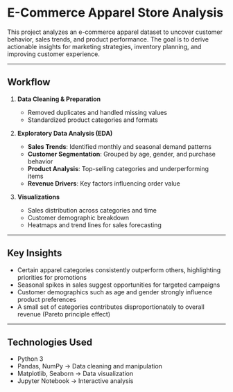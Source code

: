 # E-Commerce Apparel Store Analysis

This project analyzes an e-commerce apparel dataset to uncover customer behavior, sales trends, and product performance. The goal is to derive actionable insights for marketing strategies, inventory planning, and improving customer experience.

---

## Workflow

1. **Data Cleaning & Preparation**  
   - Removed duplicates and handled missing values  
   - Standardized product categories and formats  

2. **Exploratory Data Analysis (EDA)**  
   - **Sales Trends**: Identified monthly and seasonal demand patterns  
   - **Customer Segmentation**: Grouped by age, gender, and purchase behavior  
   - **Product Analysis**: Top-selling categories and underperforming items  
   - **Revenue Drivers**: Key factors influencing order value  

3. **Visualizations**  
   - Sales distribution across categories and time  
   - Customer demographic breakdown  
   - Heatmaps and trend lines for sales forecasting  

---

## Key Insights

- Certain apparel categories consistently outperform others, highlighting priorities for promotions  
- Seasonal spikes in sales suggest opportunities for targeted campaigns  
- Customer demographics such as age and gender strongly influence product preferences  
- A small set of categories contributes disproportionately to overall revenue (Pareto principle effect)  

---

## Technologies Used

- Python 3  
- Pandas, NumPy → Data cleaning and manipulation  
- Matplotlib, Seaborn → Data visualization  
- Jupyter Notebook → Interactive analysis  
